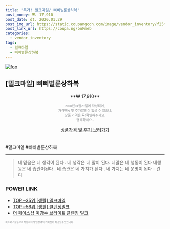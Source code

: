 ```yaml
--- 
title: "특가! 밀크마일/ 삐삐벌룬상하복" 
post_money: ₩. 17,910 
post_date: dt. 2020.01.29 
post_img_url: https://static.coupangcdn.com/image/vendor_inventory/f25f/f5d71eff8a7663013d90000c4ea6663a36b0c669c5f63ca7f7f79bbffb6a.jpg 
post_link_url: https://coupa.ng/bnFmeb 
categories: 
  - vendor_inventory 
tags: 
  - 밀크마일 
  - 삐삐벌룬상하복 
--- 
```

[![foo](https://static.coupangcdn.com/image/vendor_inventory/f25f/f5d71eff8a7663013d90000c4ea6663a36b0c669c5f63ca7f7f79bbffb6a.jpg)](https://coupa.ng/bnFmeb) 

## [밀크마일] 삐삐벌룬상하복 
<p style="text-align: center;">**₩ 17,910**</p> 
<p style="text-align: center;"><span style="color: #898c8f; font-family: Georgia,Times,serif; font-size: 0.75em;">2020년01월29일에 작성되어, <br>가격변동 및 추가할인이 있을 수 있으니,<br> 상품 가격을 꼭!확인해주세요.<br>행복하세요~</span> 
</p>	 
<div markdown="0" style="text-align: center;"><a href="https://coupa.ng/bnFmeb" class="btn btn--success">상품가격 및 후기 보러가기</a></div> 
<br><br> 
  #밀크마일 #삐삐벌룬상하복 
<hr> 

> 네 믿음은 네 생각이 된다 . 네 생각은  네 말이 된다. 네말은 네 행동이 된다 네행동은 네 습관이된다 . 네 습관은 네 가치가 된다 . 네 가치는 네 운명이 된다 – 간디 


### POWER LINK

* <a href="https://blog.naver.com/an0733/221788208652" target="_blank"> TOP ~35위 [생활] 밀크마일</a>
* <a href="https://blog.naver.com/an0733/221786204353" target="_blank"> TOP ~56위 [생활] 클렌징밀크</a>
* <a href="https://blog.naver.com/fasyy4321/221786420412" target="_blank">더 페이스샵 미감수 브라이트 클렌징 밀크</a>

<span style="color: #898c8f; font-family: Georgia,Times,serif; font-size: 0.55em;">파트너스활동으로 작성자에게 일정액의 커미션이 제공될수 있습니다.</span> 
